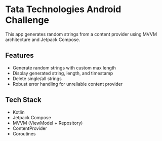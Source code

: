 # Tata Technologies Android Challenge

This app generates random strings from a content provider using MVVM architecture and Jetpack Compose.

## Features

- Generate random strings with custom max length
- Display generated string, length, and timestamp
- Delete single/all strings
- Robust error handling for unreliable content provider

## Tech Stack

- Kotlin
- Jetpack Compose
- MVVM (ViewModel + Repository)
- ContentProvider
- Coroutines

